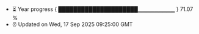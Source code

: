 - ⏳ Year progress { █████████████████████▁▁▁▁▁▁▁▁▁ } 71.07 %
- ⏰ Updated on Wed, 17 Sep 2025 09:25:00 GMT

